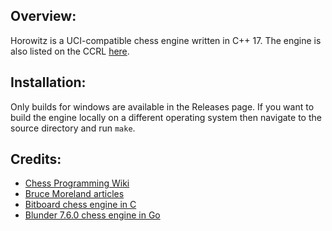 ## Overview:
Horowitz is a UCI-compatible chess engine written in C++ 17. The engine is also listed on the CCRL [here](https://www.computerchess.org.uk/ccrl/404/cgi/engine_details.cgi?print=Details&each_game=1&eng=Horowitz%202.2.0%2064-bit#Horowitz_2_2_0_64-bit).
## Installation:
Only builds for windows are available in the Releases page. If you want to build the engine locally on a different operating system then navigate to the source directory and run `make`.
## Credits:
* [Chess Programming Wiki](https://www.chessprogramming.org/Main_Page)
* [Bruce Moreland articles](https://web.archive.org/web/20071026090003/http://www.brucemo.com/compchess/programming/index.htm)
* [Bitboard chess engine in C](https://www.youtube.com/playlist?list=PLmN0neTso3Jxh8ZIylk74JpwfiWNI76Cs)
* [Blunder 7.6.0 chess engine in Go](https://github.com/algerbrex/blunder)
